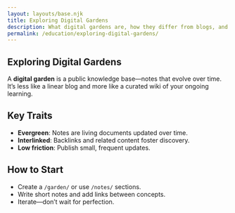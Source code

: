 ```yaml
---
layout: layouts/base.njk
title: Exploring Digital Gardens
description: What digital gardens are, how they differ from blogs, and how to start your own.
permalink: /education/exploring-digital-gardens/
---
```


<section class="prose dark:prose-invert">
  <h1>Exploring Digital Gardens</h1>
  <p>A <strong>digital garden</strong> is a public knowledge base—notes that evolve over time. It’s less like a linear blog and more like a curated wiki of your ongoing learning.</p>

  <h2>Key Traits</h2>
  <ul>
    <li><strong>Evergreen</strong>: Notes are living documents updated over time.</li>
    <li><strong>Interlinked</strong>: Backlinks and related content foster discovery.</li>
    <li><strong>Low friction</strong>: Publish small, frequent updates.</li>
  </ul>

  <h2>How to Start</h2>
  <ul>
    <li>Create a <code>/garden/</code> or use <code>/notes/</code> sections.</li>
    <li>Write short notes and add links between concepts.</li>
    <li>Iterate—don’t wait for perfection.</li>
  </ul>
</section>

